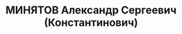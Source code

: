 ---
title: МИНЯТОВ Александр Сергеевич (Константинович)
description: '(1908, Москва — 28 апреля 1937)

  Родился в семье адвоката К. А. Минятова. Не ранее 1917 семья переехала в Тюмень,
  затем (после расстрела К. А. Минятова в 1918) — в Томск.

  Брат — Виктор Константинович Минятов — инженер, преподаватель Кемеровского горного
  института.

  Окончил математическое отделение физико-математического факультета Томского государственного
  университета (ТГУ) в 1929. Дипломная работа на тему «О делениях бинарных форм данного
  линейного вида» (не защищал ввиду отмены защиты дипломных работ в это время).

  В 1927 преподавал на курсах по подготовке в вуз при ТГУ. В 1929 преподавал на курсах
  по подготовке в вуз при паровозных депо станции Тайга.

  С осени 1929 — сверхштатный ассистент по кафедре математики в Сибирском технологическом
  институте.

  В 1930/1931 учебном году- штатный ассистент в Сибирском угольном институте и, кроме
  того, по совместительству в ТГУ.

  С 1931/1932 учебного года — штатный ассистент ТГУ, вёл самостоятельное преподавание
  различных математических дисциплин.

  В 1932/1933 учебном году — доцент ТГУ, одновременно читал лекции по теоретической
  механике в Сибирском геологоразведочном институте.

  В 1933/1934 учебном году году — доцент ТГУ, заведующий кафедрой теоретической механики
  в Сибирском горном институте.

  С 1934 — и. о. заведующего кафедрой теоретической механики ТГУ. Рекомендуя А. К.
  Минятова на эту должность, профессор В. Д. Кузнецов характеризовал его как «весьма
  талантливого педагога и научного работника».

  Также был заведующим сектором НИИ математики и механики (НИИ ММ) при ТГУ.

  Арестован 15 сентября 1936, обвинён в участии в деятельности «троцкистской фашистско-террористической
  организации». По воспоминаниям его брата В. К. Минятова, был арестован на вокзале
  по возвращении из научной командировки в Москву. Приговорён к расстрелу 28 апреля
  1937 и в тот же день расстрелян.'
---